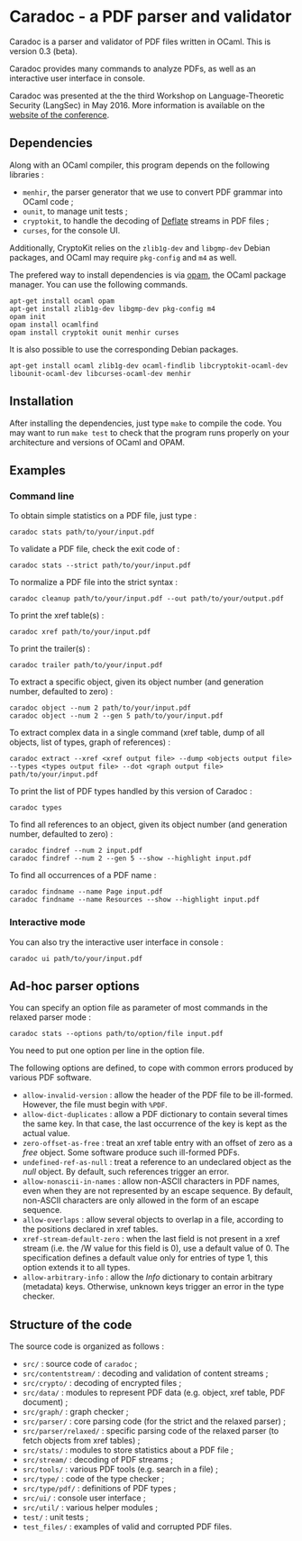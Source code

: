 # Caradoc - a PDF parser and validator

Caradoc is a parser and validator of PDF files written in OCaml. This is version 0.3 (beta).

Caradoc provides many commands to analyze PDFs, as well as an interactive user interface in console.

Caradoc was presented at the the third Workshop on Language-Theoretic Security (LangSec) in May 2016.
More information is available on the [website of the conference](http://spw16.langsec.org/papers.html#caradoc).

## Dependencies

Along with an OCaml compiler, this program depends on the following libraries :

- `menhir`, the parser generator that we use to convert PDF grammar into OCaml code ;
- `ounit`, to manage unit tests ;
- `cryptokit`, to handle the decoding of [Deflate](http://www.ietf.org/rfc/rfc1951.txt) streams in PDF files ;
- `curses`, for the console UI.

Additionally, CryptoKit relies on the `zlib1g-dev` and `libgmp-dev` Debian packages, and OCaml may require `pkg-config` and `m4` as well.

The prefered way to install dependencies is via [opam](https://opam.ocaml.org/), the OCaml package manager.
You can use the following commands.
```
apt-get install ocaml opam
apt-get install zlib1g-dev libgmp-dev pkg-config m4
opam init
opam install ocamlfind
opam install cryptokit ounit menhir curses
```

It is also possible to use the corresponding Debian packages.
```
apt-get install ocaml zlib1g-dev ocaml-findlib libcryptokit-ocaml-dev libounit-ocaml-dev libcurses-ocaml-dev menhir
```



## Installation

After installing the dependencies, just type `make` to compile the code.
You may want to run `make test` to check that the program runs properly on your architecture and versions of OCaml and OPAM.

## Examples

### Command line

To obtain simple statistics on a PDF file, just type :
```
caradoc stats path/to/your/input.pdf
```

To validate a PDF file, check the exit code of :
```
caradoc stats --strict path/to/your/input.pdf
```

To normalize a PDF file into the strict syntax :
```
caradoc cleanup path/to/your/input.pdf --out path/to/your/output.pdf
```

To print the xref table(s) :
```
caradoc xref path/to/your/input.pdf
```

To print the trailer(s) :
```
caradoc trailer path/to/your/input.pdf
```

To extract a specific object, given its object number (and generation number, defaulted to zero) :
```
caradoc object --num 2 path/to/your/input.pdf
caradoc object --num 2 --gen 5 path/to/your/input.pdf
```

To extract complex data in a single command (xref table, dump of all objects, list of types, graph of references) :
```
caradoc extract --xref <xref output file> --dump <objects output file> --types <types output file> --dot <graph output file> path/to/your/input.pdf
```

To print the list of PDF types handled by this version of Caradoc :
```
caradoc types
```

To find all references to an object, given its object number (and generation number, defaulted to zero) :
```
caradoc findref --num 2 input.pdf
caradoc findref --num 2 --gen 5 --show --highlight input.pdf
```

To find all occurrences of a PDF name :
```
caradoc findname --name Page input.pdf
caradoc findname --name Resources --show --highlight input.pdf
```

### Interactive mode

You can also try the interactive user interface in console :
```
caradoc ui path/to/your/input.pdf
```

## Ad-hoc parser options

You can specify an option file as parameter of most commands in the relaxed parser mode :

```
caradoc stats --options path/to/option/file input.pdf
```

You need to put one option per line in the option file.

The following options are defined, to cope with common errors produced by various PDF software.

- `allow-invalid-version` : allow the header of the PDF file to be ill-formed. However, the file must begin with `%PDF`.
- `allow-dict-duplicates` : allow a PDF dictionary to contain several times the same key. In that case, the last occurrence of the key is kept as the actual value.
- `zero-offset-as-free` : treat an xref table entry with an offset of zero as a *free* object. Some software produce such ill-formed PDFs.
- `undefined-ref-as-null` : treat a reference to an undeclared object as the *null* object. By default, such references trigger an error.
- `allow-nonascii-in-names` : allow non-ASCII characters in PDF names, even when they are not represented by an escape sequence. By default, non-ASCII characters are only allowed in the form of an escape sequence.
- `allow-overlaps` : allow several objects to overlap in a file, according to the positions declared in xref tables.
- `xref-stream-default-zero` : when the last field is not present in a xref stream (i.e. the /W value for this field is 0), use a default value of 0. The specification defines a default value only for entries of type 1, this option extends it to all types.
- `allow-arbitrary-info` : allow the *Info* dictionary to contain arbitrary (metadata) keys. Otherwise, unknown keys trigger an error in the type checker.

## Structure of the code

The source code is organized as follows :

- `src/` : source code of `caradoc` ;
- `src/contentstream/` : decoding and validation of content streams ;
- `src/crypto/` : decoding of encrypted files ;
- `src/data/` : modules to represent PDF data (e.g. object, xref table, PDF document) ;
- `src/graph/` : graph checker ;
- `src/parser/` : core parsing code (for the strict and the relaxed parser) ;
- `src/parser/relaxed/` : specific parsing code of the relaxed parser (to fetch objects from xref tables) ;
- `src/stats/` : modules to store statistics about a PDF file ;
- `src/stream/` : decoding of PDF streams ;
- `src/tools/` : various PDF tools (e.g. search in a file) ;
- `src/type/` : code of the type checker ;
- `src/type/pdf/` : definitions of PDF types ;
- `src/ui/` : console user interface ;
- `src/util/` : various helper modules ;
- `test/` : unit tests ;
- `test_files/` : examples of valid and corrupted PDF files.

